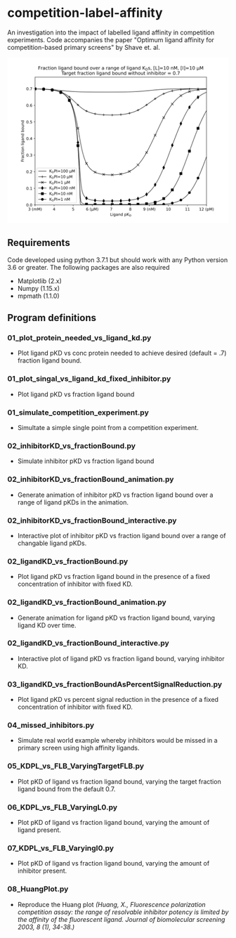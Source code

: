 # competition-label-affinity
An investigation into the impact of labelled ligand affinity in competition experiments.  Code accompanies the paper "Optimum ligand affinity for competition-based primary screens" by Shave et. al.


![LigandpKD vs FLB](Figure01-0.7.svg "LigandpKD vs FLB")


## Requirements
Code developed using python 3.7.1 but should work with any Python version 3.6 or greater. The following packages are also required
- Matplotlib (2.x)
- Numpy (1.15.x)
- mpmath (1.1.0)

## Program definitions
### 01_plot_protein_needed_vs_ligand_kd.py
 - Plot ligand pKD vs conc protein needed to achieve desired (default = .7) fraction ligand bound.
### 01_plot_singal_vs_ligand_kd_fixed_inhibitor.py
 - Plot ligand pKD vs fraction ligand bound
### 01_simulate_competition_experiment.py
 - Simultate a simple single point from a competition experiment.

### 02_inhibitorKD_vs_fractionBound.py
 - Simulate inhibitor pKD vs fraction ligand bound

### 02_inhibitorKD_vs_fractionBound_animation.py
- Generate animation of inhibitor pKD vs fraction ligand bound over a range of ligand pKDs in the animation.
### 02_inhibitorKD_vs_fractionBound_interactive.py
- Interactive plot of inhibitor pKD vs fraction ligand bound over a range of changable ligand pKDs.
### 02_ligandKD_vs_fractionBound.py
 - Plot ligand pKD vs fraction ligand bound in the presence of a fixed concentration of inhibitor with fixed KD.
### 02_ligandKD_vs_fractionBound_animation.py
 - Generate animation for ligand pKD vs fraction ligand bound, varying ligand KD over time.

### 02_ligandKD_vs_fractionBound_interactive.py
 - Interactive plot of ligand pKD vs fraction ligand bound, varying inhibitor KD.

### 03_ligandKD_vs_fractionBoundAsPercentSignalReduction.py
- Plot ligand pKD vs percent signal reduction in the presence of a fixed concentration of inhibitor with fixed KD.

### 04_missed_inhibitors.py
- Simulate real world example whereby inhibitors would be missed in a primary screen using high affinity ligands.

### 05_KDPL_vs_FLB_VaryingTargetFLB.py
- Plot pKD of ligand vs fraction ligand bound, varying the target fraction ligand bound from the default 0.7.

### 06_KDPL_vs_FLB_VaryingL0.py
- Plot pKD of ligand vs fraction ligand bound, varying the amount of ligand present.

### 07_KDPL_vs_FLB_VaryingI0.py
- Plot pKD of ligand vs fraction ligand bound, varying the amount of inhibitor present.

### 08_HuangPlot.py
- Reproduce the Huang plot *(Huang, X., Fluorescence polarization competition assay: the range of resolvable inhibitor potency is limited by the affinity of the fluorescent ligand. Journal of biomolecular screening 2003, 8 (1), 34-38.)*
